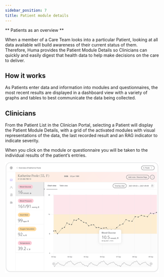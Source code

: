 ```yaml
---
sidebar_position: 7
title: Patient module details  
---
```


** Patients as an overview **

When a member of a Care Team looks into a particular Patient, looking at all data available will build awareness of their current status of them. Therefore, Huma provides the Patient Module Details so Clinicians can quickly and easily digest that health data to help make decisions on the care to deliver.

## How it works

As Patients enter data and information into modules and questionnaires, the most recent results are displayed in a dashboard view with a variety of graphs and tables to best communicate the data being collected.

## Clinicians

From the Patient List in the Clinician Portal, selecting a Patient will display the Patient Module Details, with a grid of the activated modules with visual representations of the data, the last recorded result and an RAG indicator to indicate severity.

When you click on the module or questionnaire you will be taken to the individual results of the patient’s entries.

![Patient Modules Details in the Clinician Portal](./assets/patient-module-details.svg)